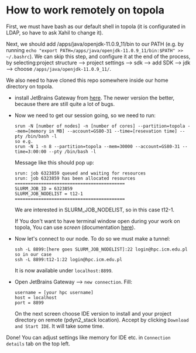 # How to work remotely on topola
First, we must have bash as our default shell in topola (it is configurated in LDAP, so have to ask Xahil to change it).

Next, we should add /apps/java/openjdk-11.0.9_11/bin to our PATH (e.g. by running `echo "export PATH=/apps/java/openjdk-11.0.9_11/bin:$PATH" >> ~/.bashrc`).
We can skip this step, and configure it at the end of the process, by selecting:project structure ⟶ project settings ⟶ sdk ⟶ add SDK ⟶ jdk ⟶ choose `/apps/java/openjdk-11.0.9_11/`.

We also need to have cloned this repo somewhere inside our home directory on topola.
- install JetBrains Gateway from [here](https://www.jetbrains.com/remote-development/gateway/). The newer version the better, because there are still quite a lot of bugs.
- Now we need to get our session going, so we need to run:
    ```
    srun -N [number of nodes] -n [number of cores] --partition=topola --mem=[memory in MB] --account=GS80-31 --time=[resevation time] --pty /bin/bash -l
    so e.g.
    srun -N 1 -n 8 --partition=topola --mem=30000 --account=GS80-31 --time=3:00:00 --pty /bin/bash -l
    ```
    Message like this should pop up:

    ```
    srun: job 6323859 queued and waiting for resources
    srun: job 6323859 has been allocated resources
    ==========================================
    SLURM_JOB_ID = 6323859
    SLURM_JOB_NODELIST = t12-1
    ==========================================
    ```
    We are interested in SLURM_JOB_NODELIST, so in this case t12-1.
    
    If You don't want to have terminal window open during your work on topola, You can use _screen_ (documentation [here](https://www.gnu.org/software/screen/manual/screen.html)).  
- Now let's connect to our node. To do so we must make a tunnel:
    ```
    ssh -L 8899:[here goes SLURM_JOB_NODELIST]:22 login@hpc.icm.edu.pl
    so in our case
    ssh -L 8899:t12-1:22 login@hpc.icm.edu.pl
    ```
    It is now available under `localhost:8899`.
- Open JetBrains Gateway  ⟶ `new connection`. Fill:
  ```
  username = [your hpc username]
  host = localhost
  port = 8899
  ```
  On the next screen choose IDE version to install and your project directory on remote (pdyn2_stack location). Accept by clicking `Download and Start IDE`. It will take some time.

Done! You can adjust settings like memory for IDE etc. in `Connection details` tab on the top left.
